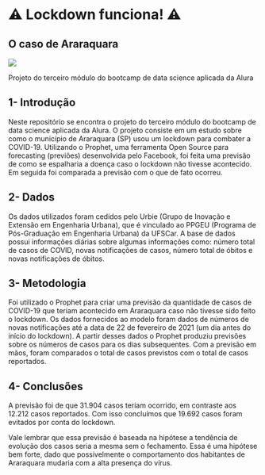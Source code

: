 # ⚠️ Lockdown funciona! ⚠️
## O caso de Araraquara

![](https://static.6minutos.uol.com.br/2021/03/shutterstock_1845160789-1200x675.jpg)

Projeto do terceiro módulo do bootcamp de data science aplicada da Alura

## 1- Introdução

Neste repositório se encontra o projeto do terceiro módulo do bootcamp de data science aplicada da Alura.
O projeto consiste em um estudo sobre como o município de Araraquara (SP) usou um lockdown para combater a COVID-19.
Utilizando o Prophet, uma ferramenta Open Source para forecasting (previões) desenvolvida pelo Facebook, foi feita uma previsão de como se espalharia a doença caso o lockdown não tivesse acontecido. Em seguida foi comparada a previsão com o que de fato ocorreu. 

## 2- Dados

Os dados utilizados foram cedidos pelo Urbie (Grupo de Inovação e Extensão em Engenharia Urbana), que é vinculado ao PPGEU (Programa de Pós-Graduação em Engenharia Urbana) da UFSCar. A base de dados possui informações diárias sobre algumas informações como: número total de casos de COVID, novas notificações de casos, número total de óbitos e novas notificações de óbitos. 


## 3- Metodologia

Foi utilizado o Prophet para criar uma previsão da quantidade de casos de COVID-19 que teriam acontecido em Araraquara caso não tivesse sido feito o lockdown. Os dados fornecidos ao modelo foram dados de números de novas notificações até a data de 22 de fevereiro de 2021 (um dia antes do início do lockdown). A partir desses dados o Prophet produziu previsões sobre os números de casos para os dias subsequentes. Com a previsão em mãos, foram comparados o total de casos previstos com o total de casos reportados.

## 4- Conclusões

A previsão foi de que 31.904 casos teriam ocorrido, em contraste aos 12.212 casos reportados. Com isso concluímos que 19.692 casos foram evitados por conta do lockdown.

Vale lembrar que essa previsão é baseada na hipótese a tendência de evolução dos casos seria a mesma sem o fechamento. Essa é uma hipótese bem forte, dado que possivelmente o comportamento dos habitantes de Araraquara mudaria com a alta presença do vírus.


